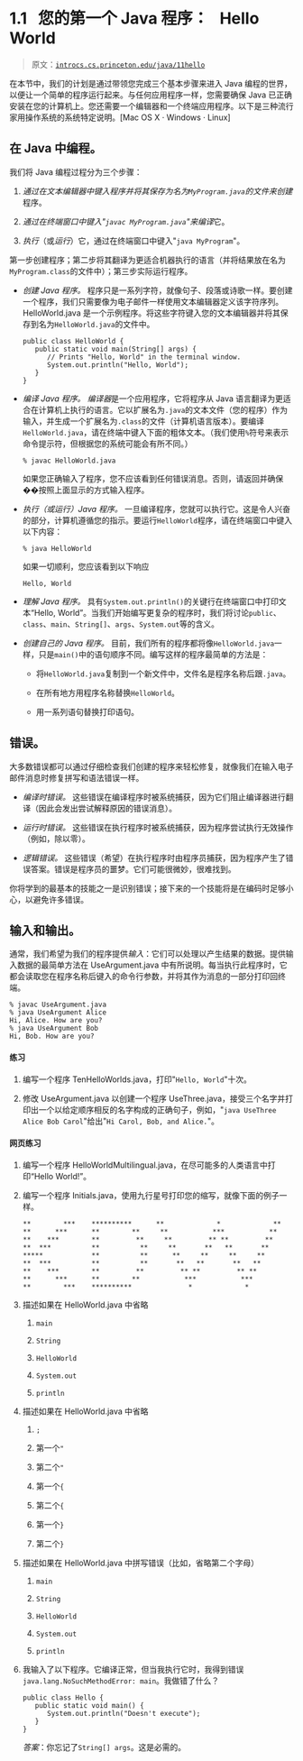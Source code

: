 # 1.1   您的第一个 Java 程序：   Hello World

> 原文：[`introcs.cs.princeton.edu/java/11hello`](https://introcs.cs.princeton.edu/java/11hello)

在本节中，我们的计划是通过带领您完成三个基本步骤来进入 Java 编程的世界，以便让一个简单的程序运行起来。与任何应用程序一样，您需要确保 Java 已正确安装在您的计算机上。您还需要一个编辑器和一个终端应用程序。以下是三种流行家用操作系统的系统特定说明。[Mac OS X · Windows · Linux]

## 在 Java 中编程。

我们将 Java 编程过程分为三个步骤：

1.  *通过在文本编辑器中键入程序并将其保存为名为`MyProgram.java`的文件来创建*程序。

1.  *通过在终端窗口中键入"`javac MyProgram.java`"来编译*它。

1.  *执行*（或*运行*）它，通过在终端窗口中键入"`java MyProgram`"。

第一步创建程序；第二步将其翻译为更适合机器执行的语言（并将结果放在名为`MyProgram.class`的文件中）；第三步实际运行程序。

+   *创建 Java 程序。* 程序只是一系列字符，就像句子、段落或诗歌一样。要创建一个程序，我们只需要像为电子邮件一样使用文本编辑器定义该字符序列。HelloWorld.java 是一个示例程序。将这些字符键入您的文本编辑器并将其保存到名为`HelloWorld.java`的文件中。

    ```
    public class HelloWorld {
       public static void main(String[] args) {
          // Prints "Hello, World" in the terminal window.
          System.out.println("Hello, World");
       }
    }

    ```

+   *编译 Java 程序。* *编译器*是一个应用程序，它将程序从 Java 语言翻译为更适合在计算机上执行的语言。它以扩展名为`.java`的文本文件（您的程序）作为输入，并生成一个扩展名为`.class`的文件（计算机语言版本）。要编译`HelloWorld.java`，请在终端中键入下面的粗体文本。（我们使用`%`符号来表示命令提示符，但根据您的系统可能会有所不同。）

    ```
    % javac HelloWorld.java

    ```

    如果您正确输入了程序，您不应该看到任何错误消息。否则，请返回并确保��按照上面显示的方式输入程序。

+   *执行（或运行）Java 程序。* 一旦编译程序，您就可以执行它。这是令人兴奋的部分，计算机遵循您的指示。要运行`HelloWorld`程序，请在终端窗口中键入以下内容：

    ```
    % java HelloWorld

    ```

    如果一切顺利，您应该看到以下响应

    ```
    Hello, World

    ```

+   *理解 Java 程序。* 具有`System.out.println()`的关键行在终端窗口中打印文本“Hello, World”。当我们开始编写更复杂的程序时，我们将讨论`public`、`class`、`main`、`String[]`、`args`、`System.out`等的含义。

+   *创建自己的 Java 程序。* 目前，我们所有的程序都将像`HelloWorld.java`一样，只是`main()`中的语句顺序不同。编写这样的程序最简单的方法是：

    +   将`HelloWorld.java`复制到一个新文件中，文件名是程序名称后跟`.java`。

    +   在所有地方用程序名称替换`HelloWorld`。

    +   用一系列语句替换打印语句。

## 错误。

大多数错误都可以通过仔细检查我们创建的程序来轻松修复，就像我们在输入电子邮件消息时修复拼写和语法错误一样。

+   *编译时错误。* 这些错误在编译程序时被系统捕获，因为它们阻止编译器进行翻译（因此会发出尝试解释原因的错误消息）。

+   *运行时错误。* 这些错误在执行程序时被系统捕获，因为程序尝试执行无效操作（例如，除以零）。

+   *逻辑错误。* 这些错误（希望）在执行程序时由程序员捕获，因为程序产生了错误答案。错误是程序员的噩梦。它们可能很微妙，很难找到。

你将学到的最基本的技能之一是识别错误；接下来的一个技能将是在编码时足够小心，以避免许多错误。

## 输入和输出。

通常，我们希望为我们的程序提供*输入*：它们可以处理以产生结果的数据。提供输入数据的最简单方法在 UseArgument.java 中有所说明。每当执行此程序时，它都会读取您在程序名称后键入的命令行参数，并将其作为消息的一部分打印回终端。

```
% javac UseArgument.java
% java UseArgument Alice
Hi, Alice. How are you?
% java UseArgument Bob
Hi, Bob. How are you?

```

#### 练习

1.  编写一个程序 TenHelloWorlds.java，打印"`Hello, World`"十次。

1.  修改 UseArgument.java 以创建一个程序 UseThree.java，接受三个名字并打印出一个以给定顺序相反的名字构成的正确句子，例如，"`java UseThree Alice Bob Carol`"给出"`Hi Carol, Bob, and Alice.`"。

#### 网页练习

1.  编写一个程序 HelloWorldMultilingual.java，在尽可能多的人类语言中打印“Hello World!”。

1.  编写一个程序 Initials.java，使用九行星号打印您的缩写，就像下面的例子一样。

    ```
    **        ***    **********      **             *             **
    **      ***      **        **     **           ***           **
    **    ***        **         **     **         ** **         **
    **  ***          **          **     **       **   **       **
    *****            **          **      **     **     **     **
    **  ***          **          **       **   **       **   **
    **    ***        **         **         ** **         ** **
    **      ***      **        **           ***           ***
    **        ***    **********              *             *

    ```

1.  描述如果在 HelloWorld.java 中省略

    1.  `main`

    1.  `String`

    1.  `HelloWorld`

    1.  `System.out`

    1.  `println`

1.  描述如果在 HelloWorld.java 中省略

    1.  `;`

    1.  第一个`"`

    1.  第二个`"`

    1.  第一个`{`

    1.  第二个`{`

    1.  第一个`}`

    1.  第二个`}`

1.  描述如果在 HelloWorld.java 中拼写错误（比如，省略第二个字母）

    1.  `main`

    1.  `String`

    1.  `HelloWorld`

    1.  `System.out`

    1.  `println`

1.  我输入了以下程序。它编译正常，但当我执行它时，我得到错误`java.lang.NoSuchMethodError: main`。我做错了什么？

    ```
    public class Hello {
       public static void main() {
          System.out.println("Doesn't execute");   
       }
    }

    ```

    *答案*：你忘记了`String[] args`。这是必需的。
